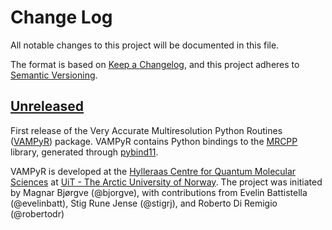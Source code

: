 # Change Log

All notable changes to this project will be documented in this file.

The format is based on [Keep a Changelog], and this project adheres to [Semantic Versioning].

## [Unreleased]

First release of the Very Accurate Multiresolution Python Routines ([VAMPyR])
package.  VAMPyR contains Python bindings to the [MRCPP] library, generated
through [pybind11].

VAMPyR is developed at the [Hylleraas Centre for Quantum Molecular Sciences] at
[UiT - The Arctic University of Norway].
The project was initiated by Magnar Bjørgve (@bjorgve), with contributions from
Evelin Battistella (@evelinbatt), Stig Rune Jense (@stigrj), and Roberto Di
Remigio (@robertodr)

[Unreleased]: https://github.com/MRChemSoft/vampyr

[0.1.0]: https://github.com/MRChemSoft/vampyr/releases/tag/v0.1.0

[Keep a Changelog]: https://keepachangelog.com/en/1.0.0/
[Semantic Versioning]: https://semver.org/spec/v2.0.0.html

[VAMPyR]: https://github.com/MRChemSoft/vampyr
[MRCPP]: https://mrcpp.readthedocs.io
[pybind11]: https://pybind11.readthedocs.io
[Hylleraas Centre for Quantum Molecular Sciences]: http://www.ctcc.no/
[UiT - The Arctic University of Norway]: http://en.uit.no/
